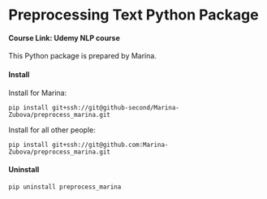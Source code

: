 # Preprocessing Text Python Package

#### Course Link: Udemy NLP course

This Python package is prepared by Marina.

#### Install

Install for Marina:

`pip install git+ssh://git@github-second/Marina-Zubova/preprocess_marina.git`

Install for all other people:

`pip install git+ssh://git@github.com:Marina-Zubova/preprocess_marina.git`

#### Uninstall

`pip uninstall preprocess_marina`
